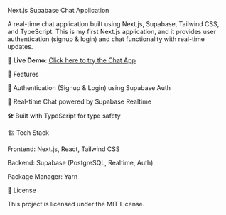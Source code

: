 Next.js Supabase Chat Application

A real-time chat application built using Next.js, Supabase, Tailwind CSS, and TypeScript. This is my first Next.js application, and it provides user authentication (signup & login) and chat functionality with real-time updates.

🔗 **Live Demo:** [Click here to try the Chat App](https://chatapp-lilac-five.vercel.app/)


🚀 Features

🔐 Authentication (Signup & Login) using Supabase Auth

💬 Real-time Chat powered by Supabase Realtime

🛠 Built with TypeScript for type safety

🏗 Tech Stack

Frontend: Next.js, React, Tailwind CSS

Backend: Supabase (PostgreSQL, Realtime, Auth)

Package Manager: Yarn

📜 License

This project is licensed under the MIT License.
